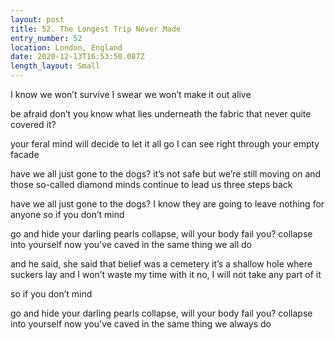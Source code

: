 ```yaml
---
layout: post
title: 52. The Longest Trip Never Made
entry_number: 52
location: London, England
date: 2020-12-13T16:53:50.087Z
length_layout: Small
---
```

I know we won’t survive 
I swear we won’t make it out alive
 
be afraid 
don’t you know what lies underneath 
the fabric that never quite covered it? 

your feral mind will decide to let it all go 
I can see right through your empty facade
 
have we all just gone to the dogs? 
it’s not safe but we’re still moving on 
and those so-called diamond minds continue to 
lead us three steps back

have we all just gone to the dogs? 
I know they are going to leave nothing for anyone
so if you don’t mind 

go and hide your darling pearls 
collapse, will your body fail you? 
collapse into yourself 
now you’ve caved in 
the same thing we all do

and he said, she said 
that belief was a cemetery 
it’s a shallow hole where suckers lay 
and I won’t waste my time with it 
no, I will not take any part of it 

so if you don’t mind 

go and hide your darling pearls 
collapse, will your body fail you? 
collapse into yourself 
now you’ve caved in 
the same thing we always do